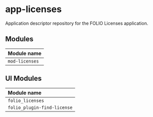# app-licenses
Application descriptor repository for the FOLIO Licenses application.

## Modules

| Module name               |
|:--------------------------|
| `mod-licenses`            |

## UI Modules

| Module name                    |
|:-------------------------------|
| `folio_licenses`               |
| `folio_plugin-find-license`    |
